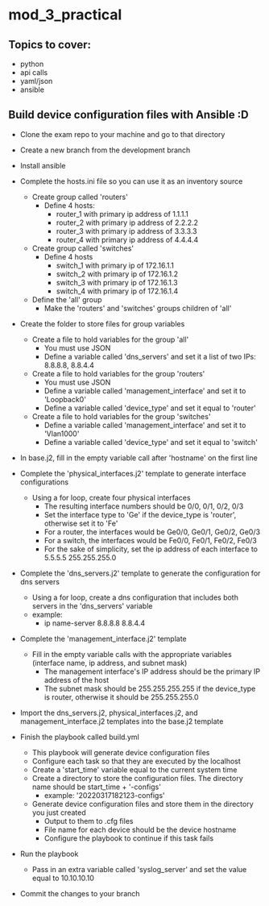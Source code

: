 # mod_3_practical

## Topics to cover:
- python
- api calls
- yaml/json
- ansible

## Build device configuration files with Ansible :D

- Clone the exam repo to your machine and go to that directory
- Create a new branch from the development branch
- Install ansible
- Complete the hosts.ini file so you can use it as an inventory source
    - Create group called 'routers'
        - Define 4 hosts:
            - router_1 with primary ip address of 1.1.1.1
            - router_2 with primary ip address of 2.2.2.2
            - router_3 with primary ip address of 3.3.3.3
            - router_4 with primary ip address of 4.4.4.4
    - Create group called 'switches'
        - Define 4 hosts
            - switch_1 with primary ip of 172.16.1.1
            - switch_2 with primary ip of 172.16.1.2
            - switch_3 with primary ip of 172.16.1.3
            - switch_4 with primary ip of 172.16.1.4
    - Define the 'all' group
        - Make the 'routers' and 'switches' groups children of 'all'

- Create the folder to store files for group variables
    - Create a file to hold variables for the group 'all'
        - You must use JSON
        - Define a variable called 'dns_servers' and set it a list of two IPs: 8.8.8.8, 8.8.4.4
    - Create a file to hold variables for the group 'routers'
        - You must use JSON
        - Define a variable called 'management_interface' and set it to 'Loopback0'
        - Define a variable called 'device_type' and set it equal to 'router'
    - Create a file to hold variables for the group 'switches'
        - Define a variable called 'management_interface' and set it to 'Vlan1000'
        - Define a variable called 'device_type' and set it equal to 'switch'

- In base.j2, fill in the empty variable call after 'hostname' on the first line

- Complete the 'physical_interfaces.j2' template to generate interface configurations
    - Using a for loop, create four physical interfaces
        - The resulting interface numbers should be 0/0, 0/1, 0/2, 0/3
        - Set the interface type to 'Ge' if the device_type is 'router', otherwise set it to 'Fe'
        - For a router, the interfaces would be Ge0/0, Ge0/1, Ge0/2, Ge0/3
        - For a switch, the interfaces would be Fe0/0, Fe0/1, Fe0/2, Fe0/3
        - For the sake of simplicity, set the ip address of each interface to 5.5.5.5 255.255.255.0

- Complete the 'dns_servers.j2' template to generate the configuration for dns servers
    - Using a for loop, create a dns configuration that includes both servers in the 'dns_servers' variable
    - example:
        - ip name-server 8.8.8.8 8.8.4.4

- Complete the 'management_interface.j2' template
    - Fill in the empty variable calls with the appropriate variables (interface name, ip address, and subnet mask)
        - The management interface's IP address should be the primary IP address of the host
        - The subnet mask should be 255.255.255.255 if the device_type is router, otherwise it should be 255.255.255.0

- Import the dns_servers.j2, physical_interfaces.j2, and management_interface.j2 templates into the base.j2 template

- Finish the playbook called build.yml
    - This playbook will generate device configuration files
    - Configure each task so that they are executed by the localhost
    - Create a 'start_time' variable equal to the current system time
    - Create a directory to store the configuration files.  The directory name should be start_time + '-configs'
        - example: '20220317182123-configs'
    - Generate device configuration files and store them in the directory you just created
        - Output to them to .cfg files
        - File name for each device should be the device hostname
        - Configure the playbook to continue if this task fails
- Run the playbook
    - Pass in an extra variable called 'syslog_server' and set the value equal to 10.10.10.10

- Commit the changes to your branch


